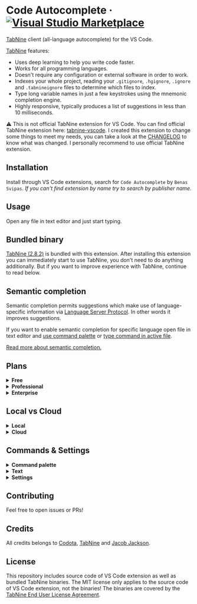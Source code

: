 # Code Autocomplete &middot; [![Visual Studio Marketplace](https://img.shields.io/visual-studio-marketplace/v/svipas.code-autocomplete.svg)](https://marketplace.visualstudio.com/items?itemName=svipas.code-autocomplete)

[TabNine](https://www.tabnine.com) client (all-language autocomplete) for the VS Code.

[TabNine](https://www.tabnine.com) features:

- Uses deep learning to help you write code faster.
- Works for all programming languages.
- Doesn't require any configuration or external software in order to work.
- Indexes your whole project, reading your `.gitignore`, `.hgignore`, `.ignore` and `.tabnineignore` files to determine which files to index.
- Type long variable names in just a few keystrokes using the mnemonic completion engine.
- Highly responsive, typically produces a list of suggestions in less than 10 milliseconds.

&#x26a0; This is not official TabNine extension for VS Code. You can find official TabNine extension here: [tabnine-vscode](https://github.com/codota/tabnine-vscode). I created this extension to change some things to meet my needs, you can take a look at the [CHANGELOG](https://github.com/svipas/vscode-code-autocomplete/blob/master/CHANGELOG.md) to know what was changed. I personally recommend to use official TabNine extension.

## Installation

Install through VS Code extensions, search for `Code Autocomplete` by `Benas Svipas`. _If you can't find extension by name try to search by publisher name._

## Usage

Open any file in text editor and just start typing.

## Bundled binary

[TabNine (2.8.2)](https://github.com/codota/TabNine) is bundled with this extension. After installing this extension you can immediately start to use TabNine, you don't need to do anything additionally. But if you want to improve experience with TabNine, continue to read below.

## Semantic completion

Semantic completion permits suggestions which make use of language-specific information via [Language Server Protocol](https://microsoft.github.io/language-server-protocol/). In other words it improves suggestions.

If you want to enable semantic completion for specific language open file in text editor and [use command palette](#commands) or [type command in active file](#commands).

[Read more about semantic completion.](https://www.tabnine.com/semantic)

## Plans

<details>
<summary><strong>Free</strong></summary>

- Project size limit: <kbd>400 KB</kbd>
- Code completions for all languages: <kbd>✓</kbd>
- Code completions based on your code: <kbd>✓</kbd>
- [Deep TabNine](https://www.tabnine.com/subscribe#local) completions based on millions of open source projects: <kbd>✓</kbd>
- Works offline: <kbd>✓</kbd>
- [Deep TabNine Cloud](https://www.tabnine.com/subscribe#cloud) - use GPU-accelerated cloud servers (optional): <kbd>x</kbd>
- Priority support: <kbd>x</kbd>
- Self-hosted option: <kbd>x</kbd>
- Train a model specialized for your code: <kbd>x</kbd>

</details>

<details>
<summary><strong>Professional</strong></summary>

[Try TabNine Professional for a 14-day free trial.](https://www.tabnine.com/trial)

- Project size limit: <kbd>Unlimited</kbd>
- Code completions for all languages: <kbd>✓</kbd>
- Code completions based on your code: <kbd>✓</kbd>
- [Deep TabNine](https://www.tabnine.com/subscribe#local) completions based on millions of open source projects: <kbd>✓</kbd>
- Works offline: <kbd>✓</kbd>
- [Deep TabNine Cloud](https://www.tabnine.com/subscribe#cloud) - use GPU-accelerated cloud servers (optional): <kbd>✓</kbd>
- Priority support: <kbd>✓</kbd>
- Self-hosted option: <kbd>x</kbd>
- Train a model specialized for your code: <kbd>x</kbd>

</details>

<details>
<summary><strong>Enterprise</strong></summary>

Contact TabNine at enterprise@tabnine.com for pricing and information.

- Project size limit: <kbd>Unlimited</kbd>
- Code completions for all languages: <kbd>✓</kbd>
- Code completions based on your code: <kbd>✓</kbd>
- [Deep TabNine](https://www.tabnine.com/subscribe#local) completions based on millions of open source projects: <kbd>✓</kbd>
- Works offline: <kbd>✓</kbd>
- [Deep TabNine Cloud](https://www.tabnine.com/subscribe#cloud) - use GPU-accelerated cloud servers (optional): <kbd>✓</kbd>
- Priority support: <kbd>✓</kbd>
- Self-hosted option: <kbd>✓</kbd>
- Train a model specialized for your code: <kbd>✓</kbd>

</details>

## Local vs Cloud

<details>
<summary><strong>Local</strong></summary>

TabNine Local uses your machine's CPU to run a deep learning model for providing completions. Your code stays on your machine.

</details>

<details>
<summary><strong>Cloud</strong></summary>

Enabling TabNine Cloud sends small parts of your code to our servers to provide GPU-accelerated completions. Other than for the purpose of fulfilling your query, your data isn't used, saved or logged in any way.

</details>

## Commands & Settings

<details>
<summary><strong>Command palette</strong></summary>

Commands below are available in VS Code command palette.

- `TabNine: open config`: opens configuration panel
- `TabNine: restart`: restarts TabNine
- `TabNine: enable semantic completion for current language`: enables semantic completion for current language
- `TabNine: disable semantic completion for current language`: disables semantic completion for current language

</details>

<details>
<summary><strong>Text</strong></summary>

Commands below are available in VS Code active file, to use them simply type the command.

- `TabNine::config`: opens configuration panel
- `TabNine::version`: returns current TabNine version
- `TabNine::config_dir`: returns directory where TabNine stores its configuration
- `TabNine::active`: checks whether TabNine has been activated
- `TabNine::restart`: restarts TabNine
- `TabNine::become_beta_tester`: enables beta releases of TabNine
- `TabNine::disable_auto_update`: disables automatic updates
- `TabNine::enable_auto_update`: enables automatic updates
- `TabNine::ignore_semantic`: ignores semantic completion error messages
- `TabNine::unignore_semantic`: enables semantic completion error messages
- `TabNine::sem`: enables semantic completion for current language
- `TabNine::no_sem`: disables semantic completion for current language

</details>

<details>
<summary><strong>Settings</strong></summary>

Settings below are available in VS Code.

- `tabnine.enable`: enables TabNine completions
- `tabnine.debug`: enables debug mode
- `tabnine.maxNumberOfResults`: maximum number of results returned by TabNine
- `tabnine.disabledLanguagesIds`: list of languages IDs to disable

</details>

## Contributing

Feel free to open issues or PRs!

## Credits

All credits belongs to [Codota](https://github.com/codota), [TabNine](https://github.com/codota/tabnine) and [Jacob Jackson](https://github.com/zxqfl).

## License

This repository includes source code of VS Code extension as well as bundled TabNine binaries. The MIT license only applies to the source code of VS Code extension, not the binaries! The binaries are covered by the [TabNine End User License Agreement](https://tabnine.com/eula).

